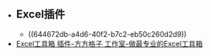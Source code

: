 - ## Excel插件
	- ((644672db-a4d6-40f2-b7c2-eb50c260d2d9))
- [Excel工具箱 插件-方方格子 工作室-做最专业的Excel工具箱](http://ffcell.com/home/products.aspx)